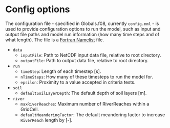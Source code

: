 # Config options

The configuration file - specified in Globals.f08, currently `config.nml` - is used to provide configuration options to run the model, such as input and output file paths and model run information (how many time steps and of what length). The file is a [Fortran Namelist](http://owen.sj.ca.us/~rk/howto/slides/f90model/slides/namelist.html) file.


- `data`
    + `inputFile`: Path to NetCDF input data file, relative to root directory.
    + `outputFile`: Path to output data file, relative to root directory.
- `run`
    + `timeStep`: Length of each timestep [s].
    + `nTimeSteps`: How many of these timesteps to run the model for.
    + `epsilon`: Proximity to a value accepted in criteria tests.
- `soil`
    + `defaultSoilLayerDepth`: The default depth of soil layers [m].
- `river`
    + `maxRiverReaches`: Maximum number of RiverReaches within a GridCell.
    + `defaultMeanderingFactor`: The default meandering factor to increase `RiverReach` length by [-].